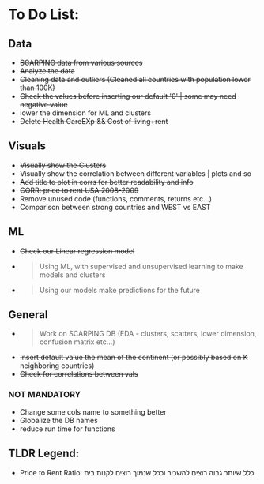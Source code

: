 # To Do List:

## Data

- ~~SCARPING data from various sources~~
- ~~Analyze the data~~
- ~~Cleaning data and outliers (Cleaned all countries with population lower than 100K)~~
- ~~Check the values before inserting our default '0' | some may need negative value~~
- lower the dimension for ML and clusters
- ~~Delete Health CareEXp && Cost of living+rent~~

## Visuals

- ~~Visually show the Clusters~~
- ~~Visually show the correlation between different variables | plots and so~~
- ~~Add title to plot in corrs for better readability and info~~
- ~~CORR: price to rent USA 2008-2009~~
- Remove unused code (functions, comments, returns etc...)
- Comparison between strong countries and WEST vs EAST

## ML

- ~~Check our Linear regression model~~
- > Using ML, with supervised and unsupervised learning to make models and clusters
- > Using our models make predictions for the future

## General

- > Work on SCARPING DB (EDA - clusters, scatters, lower dimension, confusion matrix etc...)
- ~~Insert default value the mean of the continent (or possibly based on K neighboring countries)~~
- ~~Check for correlations between vals~~

### NOT MANDATORY

- Change some cols name to something better
- Globalize the DB names
- reduce run time for functions

## TLDR Legend:

- Price to Rent Ratio: כלל שיותר גבוה רוצים להשכיר וככל שנמוך רוצים לקנות בית
